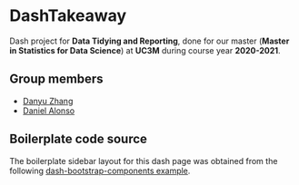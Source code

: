 # DashTakeaway

Dash project for **Data Tidying and Reporting**, done for our master (**Master in Statistics for Data Science**) at **UC3M** during course year **2020-2021**.

## Group members

- [Danyu Zhang](https://github.com/danyuz)
- [Daniel Alonso](https://github.com/dreth)

## Boilerplate code source

The boilerplate sidebar layout for this dash page was obtained from the following [dash-bootstrap-components example](https://github.com/facultyai/dash-bootstrap-components/blob/main/examples/multi-page-apps/simple_sidebar.py).
